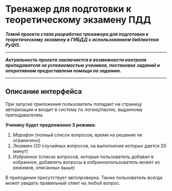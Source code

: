 # Тренажер для подготовки к теоретическому экзамену ПДД

___Темой проекта стала разработка тренажера для подготовки к теоретическому экзамену в ГИБДД с использованием библиотеки
PyQt5.___

____

___Актуальность проекта заключается в возможности контроля преподавателя за успеваемостью учеников, постановке заданий и 
оперативном предоставлени помощи по заданию.___ 

____

## Описание интерфейса 
 При запуске приложения пользователь попадает на страницу авторизации и входит в систему по логину/паолю, выданному
 преподавателем.

 __Ученику будет предложенно 3 режима:__

1. _Марафон_ (полный список вопросов, время на решение не ограничено)
2. _Экзамен_  (20 случайных вопросов, на выполнение которых дается 20 минут)
3. _Избранное_ (список вопросов, которые пользователь добавил в избранное; добавлять вопросы в избраноепользователь может из режимов, описанных выше)

В прилодении присутствует автопроверка. Также пользователь всегда может увидеть правильный ответ на любой вопрос. 
